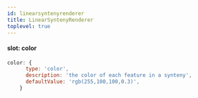 ```yaml
---
id: linearsyntenyrenderer
title: LinearSyntenyRenderer
toplevel: true
---
```


#### slot: color

```js
color: {
      type: 'color',
      description: 'the color of each feature in a synteny',
      defaultValue: 'rgb(255,100,100,0.3)',
    }
```

